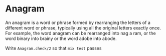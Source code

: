 # Anagram

An anagram is a word or phrase formed by rearranging the letters of a different word or phrase, typically using all the original letters exactly once. For example, the word anagram can be rearranged into nag a ram, or the word binary into brainy or the word adobe into abode.

Write `Anagram.check/2` so that `mix test` passes
